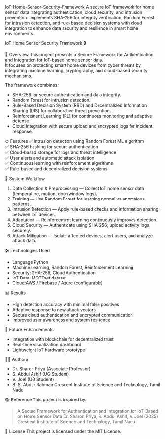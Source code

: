 IoT-Home-Sensor-Security-Framework
A secure IoT framework for home sensor data integrating authentication, cloud security, and intrusion prevention. Implements SHA-256 for integrity verification, Random Forest for intrusion detection, and rule-based decision systems with cloud integration to enhance data security and resilience in smart home environments.

IoT Home Sensor Security Framework 🔒

📖 Overview
This project presents a Secure Framework for Authentication and Integration for IoT-based home sensor data.  
It focuses on protecting smart home devices from cyber threats by integrating machine learning, cryptography, and cloud-based security mechanisms.

The framework combines:
- SHA-256 for secure authentication and data integrity.
- Random Forest for intrusion detection.
- Rule-Based Decision System (RBD) and Decentralized Information Sharing (DIS) for collaborative threat prevention.
- Reinforcement Learning (RL) for continuous monitoring and adaptive defense.
- Cloud Integration with secure upload and encrypted logs for incident response.

⚙️ Features
✅ Intrusion detection using Random Forest ML algorithm  
✅ SHA-256 hashing for secure authentication  
✅ Cloud-based storage for logs and threat intelligence  
✅ User alerts and automatic attack isolation  
✅ Continuous learning with reinforcement algorithms  
✅ Rule-based and decentralized decision systems  

🧩 System Workflow
1. Data Collection & Preprocessing — Collect IoT home sensor data (temperature, motion, door/window logs).
2. Training — Use Random Forest for learning normal vs anomalous patterns.
3. Intrusion Detection — Apply rule-based checks and information sharing between IoT devices.
4. Adaptation — Reinforcement learning continuously improves detection.
5. Cloud Security — Authenticate using SHA-256; upload activity logs securely.
6. Attack Mitigation — Isolate affected devices, alert users, and analyze attack data.

🛠️ Technologies Used
- Language:Python  
- Machine Learning, Random Forest, Reinforcement Learning  
- Security: SHA-256, Cloud Authentication  
- IoT Data: MQTTset dataset  
- Cloud:AWS / Firebase / Azure (configurable)  

📊 Results
- High detection accuracy with minimal false positives  
- Adaptive response to new attack vectors  
- Secure cloud authentication and encrypted communication  
- Improved user awareness and system resilience  

🧠 Future Enhancements
- Integration with blockchain for decentralized trust  
- Real-time visualization dashboard  
- Lightweight IoT hardware prototype  

👩‍💻 Authors
- Dr. Sharon Priya (Associate Professor)  
- S. Abdul Ashif (UG Student)  
- V. Joel (UG Student)  
- B. S. Abdur Rahman Crescent Institute of Science and Technology, Tamil Nadu

 📚 Reference
This project is inspired by:
> A Secure Framework for Authentication and Integration for IoT-Based on Home Sensor Data
> Dr. Sharon Priya, S. Abdul Ashif, V. Joel (2025)  
> Crescent Institute of Science and Technology, Tamil Nadu  

 🪪 License
This project is licensed under the MIT License.
